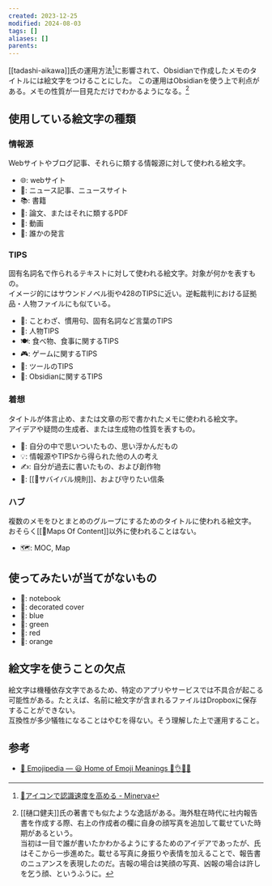 ```yaml
---
created: 2023-12-25
modified: 2024-08-03
tags: []
aliases: []
parents: 
---
```

[[tadashi-aikawa]]氏の運用方法[^use_icon]に影響されて、Obsidianで作成したメモのタイトルには絵文字をつけることにした。
この運用はObsidianを使う上で利点がある。メモの性質が一目見ただけでわかるようになる。[^higuchi]

[^use_icon]: [📗アイコンで認識速度を高める - Minerva](https://minerva.mamansoft.net/%F0%9F%93%97Productivity%E3%82%92%E4%B8%8A%E3%81%92%E3%82%8B%E3%81%9F%E3%82%81%E3%81%AB%E5%A4%A7%E5%88%87%E3%81%AA100%E3%81%AE%E3%81%93%E3%81%A8/%F0%9F%93%97%E3%82%A2%E3%82%A4%E3%82%B3%E3%83%B3%E3%81%A7%E8%AA%8D%E8%AD%98%E9%80%9F%E5%BA%A6%E3%82%92%E9%AB%98%E3%82%81%E3%82%8B)
[^higuchi]: [[樋口健夫]]氏の著書でも似たような逸話がある。海外駐在時代に社内報告書を作成する際、右上の作成者の欄に自身の顔写真を追加して載せていた時期があるという。  
	当初は一目で誰が書いたかわかるようにするためのアイデアであったが、氏はそこから一歩進めた。載せる写真に身振りや表情を加えることで、報告書のニュアンスを表現したのだ。吉報の場合は笑顔の写真、凶報の場合は許しを乞う顔、というふうに。

## 使用している絵文字の種類
### 情報源
Webサイトやブログ記事、それらに類する情報源に対して使われる絵文字。
- 🌐: webサイト
- 📰: ニュース記事、ニュースサイト
- 📚: 書籍
- 📑: 論文、またはそれに類するPDF
- 🎥: 動画
- 💬: 誰かの発言
### TIPS
固有名詞名で作られるテキストに対して使われる絵文字。対象が何かを表すもの。  
イメージ的にはサウンドノベル街や428のTIPSに近い。逆転裁判における証拠品・人物ファイルにも似ている。
- 📝: ことわざ、慣用句、固有名詞など言葉のTIPS
- 👤: 人物TIPS
- 🍽️: 食べ物、食事に関するTIPS
- 🎮: ゲームに関するTIPS
- 🧰: ツールのTIPS
- 💎: Obsidianに関するTIPS
### 着想
タイトルが体言止め、または文章の形で書かれたメモに使われる絵文字。  
アイデアや疑問の生成者、または生成物の性質を表すもの。
- 💭: 自分の中で思いついたもの、思い浮かんだもの
- 💡: 情報源やTIPSから得られた他の人の考え
- ✍️: 自分が過去に書いたもの、および創作物
- 🧭: [[📝サバイバル規則]]、および守りたい信条
### ハブ
複数のメモをひとまとめのグループにするためのタイトルに使われる絵文字。  
おそらく[[📝Maps Of Content]]以外に使われることはない。
- 🗺️: MOC, Map

## 使ってみたいが当てがないもの
- 📓: notebook
- 📔: decorated cover
- 📘: blue
- 📗: green
- 📕: red
- 📙: orange

## 絵文字を使うことの欠点
絵文字は機種依存文字であるため、特定のアプリやサービスでは不具合が起こる可能性がある。たとえば、名前に絵文字が含まれるファイルはDropboxに保存することができない。  
互換性が多少犠牲になることはやむを得ない。そう理解した上で運用すること。

## 参考
- [📙 Emojipedia — 😃 Home of Emoji Meanings 💁👌🎍😍](https://emojipedia.org/)